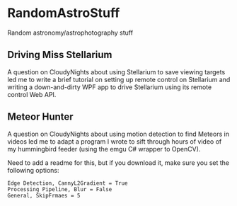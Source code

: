 # RandomAstroStuff
Random astronomy/astrophotography stuff

## Driving Miss Stellarium

A question on CloudyNights about using Stellarium to save viewing targets led me to write a brief tutorial on setting up remote control on Stellarium and writing a down-and-dirty WPF app to drive Stellarium using its remote control Web API.

## Meteor Hunter

A question on CloudyNights about using motion detection to find Meteors in videos led me to adapt a program I wrote to sift through hours of video of my hummingbird feeder (using the emgu C# wrapper to OpenCV).  

Need to add a readme for this, but if you download it, make sure you set the following options:

```
Edge Detection, CannyL2Gradient = True
Processing Pipeline, Blur = False
General, SkipFrmaes = 5


```

